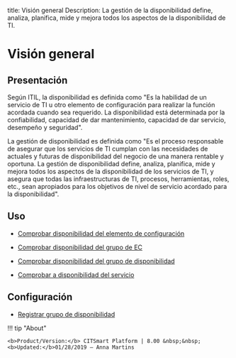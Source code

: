 title: Visión general
Description: La gestión de la disponibilidad define, analiza, planifica, mide y mejora todos los aspectos de la disponibilidad de TI.
# Visión general


Presentación
------

Según ITIL, la disponibilidad es definida como "Es la habilidad de un servicio
de TI u otro elemento de configuración para realizar la función acordada cuando
sea requerido. La disponibilidad está determinada por la confiabilidad,
capacidad de dar mantenimiento, capacidad de dar servicio, desempeño y
seguridad".

La gestión de disponibilidad es definida como "Es el proceso responsable de
asegurar que los servicios de TI cumplan con las necesidades de actuales y
futuras de disponibilidad del negocio de una manera rentable y oportuna. La
gestión de disponibilidad define, analiza, planifica, mide y mejora todos los
aspectos de la disponibilidad de los servicios de TI, y asegura que todas las
infraestructuras de TI, procesos, herramientas, roles, etc., sean apropiados
para los objetivos de nivel de servicio acordado para la disponibilidad".

Uso
-------


- [Comprobar disponibilidad del elemento de configuración](/es-es/citsmart-platform-8/processes/availability/use/configuration-item-availability.html)

- [Comprobar disponibilidad del grupo de EC](/es-es/citsmart-platform-8/processes/availability/use/CI-group-availability.html)

- [Comprobar disponibilidad del grupo de disponibilidad](/es-es/citsmart-platform-8/processes/availability/use/availability-group.html)

- [Comprobar a disponibilidad del servicio](/es-es/citsmart-platform-8/processes/availability/use/service-availability.html)


Configuración
-----------------


- [Registrar grupo de disponibilidad](/es-es/citsmart-platform-8/processes/availability/configuration/register-availability-group.html)

!!! tip "About"

    <b>Product/Version:</b> CITSmart Platform | 8.00 &nbsp;&nbsp;
    <b>Updated:</b>01/28/2019 – Anna Martins

